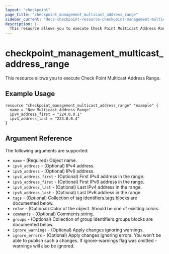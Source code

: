 ```yaml
---
layout: "checkpoint"
page_title: "checkpoint_management_multicast_address_range"
sidebar_current: "docs-checkpoint-resource-checkpoint-management-multicast-address-range"
description: |-
  This resource allows you to execute Check Point Multicast Address Range.
---
```


# checkpoint_management_multicast_address_range

This resource allows you to execute Check Point Multicast Address Range.

## Example Usage


```hcl
resource "checkpoint_management_multicast_address_range" "example" {
  name = "New Multicast Address Range"
  ipv4_address_first = "224.0.0.1"
  ipv4_address_last = "224.0.0.4"
}
```

## Argument Reference

The following arguments are supported:

* `name` - (Required) Object name. 
* `ipv4_address` - (Optional) IPv4 address. 
* `ipv6_address` - (Optional) IPv6 address. 
* `ipv4_address_first` - (Optional) First IPv4 address in the range. 
* `ipv6_address_first` - (Optional) First IPv6 address in the range. 
* `ipv4_address_last` - (Optional) Last IPv4 address in the range. 
* `ipv6_address_last` - (Optional) Last IPv6 address in the range. 
* `tags` - (Optional) Collection of tag identifiers.tags blocks are documented below.
* `color` - (Optional) Color of the object. Should be one of existing colors. 
* `comments` - (Optional) Comments string. 
* `groups` - (Optional) Collection of group identifiers.groups blocks are documented below.
* `ignore_warnings` - (Optional) Apply changes ignoring warnings. 
* `ignore_errors` - (Optional) Apply changes ignoring errors. You won't be able to publish such a changes. If ignore-warnings flag was omitted - warnings will also be ignored. 
